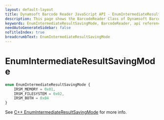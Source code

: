 ```yaml
---
layout: default-layout
title: Dynamsoft Barcode Reader JavaScript API - EnumIntermediateResultSavingMode
description: This page shows the BarcodeReader Class of Dynamsoft Barcode Reader JavaScript SDK.
keywords: EnumIntermediateResultSavingMode, BarcodeReader, api reference, javascript, js
needAutoGenerateSidebar: false
noTitleIndex: true
breadcrumbText: EnumIntermediateResultSavingMode
---
```



# EnumIntermediateResultSavingMode

```ts
enum EnumIntermediateResultSavingMode { 
    IRSM_MEMORY = 0x01, 
    IRSM_FILESYSTEM = 0x02, 
    IRSM_BOTH = 0x04 
}
```

See [C++ EnumIntermediateResultSavingMode](https://www.dynamsoft.com/barcode-reader/parameters/enum/result-enums.html?ver=latest#intermediateresultsavingmode) for more info.